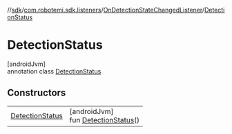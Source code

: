 //[sdk](../../../../index.md)/[com.robotemi.sdk.listeners](../../index.md)/[OnDetectionStateChangedListener](../index.md)/[DetectionStatus](index.md)

# DetectionStatus

[androidJvm]\
annotation class [DetectionStatus](index.md)

## Constructors

| | |
|---|---|
| [DetectionStatus](-detection-status.md) | [androidJvm]<br>fun [DetectionStatus](-detection-status.md)() |
